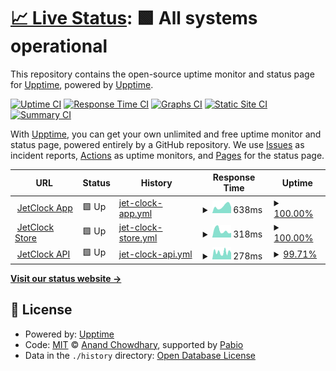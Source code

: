 # [📈 Live Status](https://status.jetclock.io): <!--live status--> **🟩 All systems operational**

This repository contains the open-source uptime monitor and status page for [Upptime](https://upptime.js.org), powered by [Upptime](https://github.com/upptime/upptime).

[![Uptime CI](https://github.com/oliverrees/jetclock-status/workflows/Uptime%20CI/badge.svg)](https://github.com/oliverrees/jetclock-status/actions?query=workflow%3A%22Uptime+CI%22)
[![Response Time CI](https://github.com/oliverrees/jetclock-status/workflows/Response%20Time%20CI/badge.svg)](https://github.com/oliverrees/jetclock-status/actions?query=workflow%3A%22Response+Time+CI%22)
[![Graphs CI](https://github.com/oliverrees/jetclock-status/workflows/Graphs%20CI/badge.svg)](https://github.com/oliverrees/jetclock-status/actions?query=workflow%3A%22Graphs+CI%22)
[![Static Site CI](https://github.com/oliverrees/jetclock-status/workflows/Static%20Site%20CI/badge.svg)](https://github.com/oliverrees/jetclock-status/actions?query=workflow%3A%22Static+Site+CI%22)
[![Summary CI](https://github.com/oliverrees/jetclock-status/workflows/Summary%20CI/badge.svg)](https://github.com/oliverrees/jetclock-status/actions?query=workflow%3A%22Summary+CI%22)

With [Upptime](https://upptime.js.org), you can get your own unlimited and free uptime monitor and status page, powered entirely by a GitHub repository. We use [Issues](https://github.com/upptime/upptime/issues) as incident reports, [Actions](https://github.com/oliverrees/jetclock-status/actions) as uptime monitors, and [Pages](https://status.jetclock.io) for the status page.

<!--start: status pages-->
<!-- This summary is generated by Upptime (https://github.com/upptime/upptime) -->
<!-- Do not edit this manually, your changes will be overwritten -->
<!-- prettier-ignore -->
| URL | Status | History | Response Time | Uptime |
| --- | ------ | ------- | ------------- | ------ |
| <img alt="" src="https://icons.duckduckgo.com/ip3/app.jetclock.io.ico" height="13"> [JetClock App](https://app.jetclock.io) | 🟩 Up | [jet-clock-app.yml](https://github.com/jetclock/jetclock-status/commits/HEAD/history/jet-clock-app.yml) | <details><summary><img alt="Response time graph" src="./graphs/jet-clock-app/response-time-week.png" height="20"> 638ms</summary><br><a href="https://status.jetclock.io/history/jet-clock-app"><img alt="Response time 631" src="https://img.shields.io/endpoint?url=https%3A%2F%2Fraw.githubusercontent.com%2Fjetclock%2Fjetclock-status%2FHEAD%2Fapi%2Fjet-clock-app%2Fresponse-time.json"></a><br><a href="https://status.jetclock.io/history/jet-clock-app"><img alt="24-hour response time 562" src="https://img.shields.io/endpoint?url=https%3A%2F%2Fraw.githubusercontent.com%2Fjetclock%2Fjetclock-status%2FHEAD%2Fapi%2Fjet-clock-app%2Fresponse-time-day.json"></a><br><a href="https://status.jetclock.io/history/jet-clock-app"><img alt="7-day response time 638" src="https://img.shields.io/endpoint?url=https%3A%2F%2Fraw.githubusercontent.com%2Fjetclock%2Fjetclock-status%2FHEAD%2Fapi%2Fjet-clock-app%2Fresponse-time-week.json"></a><br><a href="https://status.jetclock.io/history/jet-clock-app"><img alt="30-day response time 608" src="https://img.shields.io/endpoint?url=https%3A%2F%2Fraw.githubusercontent.com%2Fjetclock%2Fjetclock-status%2FHEAD%2Fapi%2Fjet-clock-app%2Fresponse-time-month.json"></a><br><a href="https://status.jetclock.io/history/jet-clock-app"><img alt="1-year response time 631" src="https://img.shields.io/endpoint?url=https%3A%2F%2Fraw.githubusercontent.com%2Fjetclock%2Fjetclock-status%2FHEAD%2Fapi%2Fjet-clock-app%2Fresponse-time-year.json"></a></details> | <details><summary><a href="https://status.jetclock.io/history/jet-clock-app">100.00%</a></summary><a href="https://status.jetclock.io/history/jet-clock-app"><img alt="All-time uptime 100.00%" src="https://img.shields.io/endpoint?url=https%3A%2F%2Fraw.githubusercontent.com%2Fjetclock%2Fjetclock-status%2FHEAD%2Fapi%2Fjet-clock-app%2Fuptime.json"></a><br><a href="https://status.jetclock.io/history/jet-clock-app"><img alt="24-hour uptime 100.00%" src="https://img.shields.io/endpoint?url=https%3A%2F%2Fraw.githubusercontent.com%2Fjetclock%2Fjetclock-status%2FHEAD%2Fapi%2Fjet-clock-app%2Fuptime-day.json"></a><br><a href="https://status.jetclock.io/history/jet-clock-app"><img alt="7-day uptime 100.00%" src="https://img.shields.io/endpoint?url=https%3A%2F%2Fraw.githubusercontent.com%2Fjetclock%2Fjetclock-status%2FHEAD%2Fapi%2Fjet-clock-app%2Fuptime-week.json"></a><br><a href="https://status.jetclock.io/history/jet-clock-app"><img alt="30-day uptime 100.00%" src="https://img.shields.io/endpoint?url=https%3A%2F%2Fraw.githubusercontent.com%2Fjetclock%2Fjetclock-status%2FHEAD%2Fapi%2Fjet-clock-app%2Fuptime-month.json"></a><br><a href="https://status.jetclock.io/history/jet-clock-app"><img alt="1-year uptime 100.00%" src="https://img.shields.io/endpoint?url=https%3A%2F%2Fraw.githubusercontent.com%2Fjetclock%2Fjetclock-status%2FHEAD%2Fapi%2Fjet-clock-app%2Fuptime-year.json"></a></details>
| <img alt="" src="https://icons.duckduckgo.com/ip3/jetclock.io.ico" height="13"> [JetClock Store](https://jetclock.io) | 🟩 Up | [jet-clock-store.yml](https://github.com/jetclock/jetclock-status/commits/HEAD/history/jet-clock-store.yml) | <details><summary><img alt="Response time graph" src="./graphs/jet-clock-store/response-time-week.png" height="20"> 318ms</summary><br><a href="https://status.jetclock.io/history/jet-clock-store"><img alt="Response time 367" src="https://img.shields.io/endpoint?url=https%3A%2F%2Fraw.githubusercontent.com%2Fjetclock%2Fjetclock-status%2FHEAD%2Fapi%2Fjet-clock-store%2Fresponse-time.json"></a><br><a href="https://status.jetclock.io/history/jet-clock-store"><img alt="24-hour response time 214" src="https://img.shields.io/endpoint?url=https%3A%2F%2Fraw.githubusercontent.com%2Fjetclock%2Fjetclock-status%2FHEAD%2Fapi%2Fjet-clock-store%2Fresponse-time-day.json"></a><br><a href="https://status.jetclock.io/history/jet-clock-store"><img alt="7-day response time 318" src="https://img.shields.io/endpoint?url=https%3A%2F%2Fraw.githubusercontent.com%2Fjetclock%2Fjetclock-status%2FHEAD%2Fapi%2Fjet-clock-store%2Fresponse-time-week.json"></a><br><a href="https://status.jetclock.io/history/jet-clock-store"><img alt="30-day response time 380" src="https://img.shields.io/endpoint?url=https%3A%2F%2Fraw.githubusercontent.com%2Fjetclock%2Fjetclock-status%2FHEAD%2Fapi%2Fjet-clock-store%2Fresponse-time-month.json"></a><br><a href="https://status.jetclock.io/history/jet-clock-store"><img alt="1-year response time 367" src="https://img.shields.io/endpoint?url=https%3A%2F%2Fraw.githubusercontent.com%2Fjetclock%2Fjetclock-status%2FHEAD%2Fapi%2Fjet-clock-store%2Fresponse-time-year.json"></a></details> | <details><summary><a href="https://status.jetclock.io/history/jet-clock-store">100.00%</a></summary><a href="https://status.jetclock.io/history/jet-clock-store"><img alt="All-time uptime 99.96%" src="https://img.shields.io/endpoint?url=https%3A%2F%2Fraw.githubusercontent.com%2Fjetclock%2Fjetclock-status%2FHEAD%2Fapi%2Fjet-clock-store%2Fuptime.json"></a><br><a href="https://status.jetclock.io/history/jet-clock-store"><img alt="24-hour uptime 100.00%" src="https://img.shields.io/endpoint?url=https%3A%2F%2Fraw.githubusercontent.com%2Fjetclock%2Fjetclock-status%2FHEAD%2Fapi%2Fjet-clock-store%2Fuptime-day.json"></a><br><a href="https://status.jetclock.io/history/jet-clock-store"><img alt="7-day uptime 100.00%" src="https://img.shields.io/endpoint?url=https%3A%2F%2Fraw.githubusercontent.com%2Fjetclock%2Fjetclock-status%2FHEAD%2Fapi%2Fjet-clock-store%2Fuptime-week.json"></a><br><a href="https://status.jetclock.io/history/jet-clock-store"><img alt="30-day uptime 99.95%" src="https://img.shields.io/endpoint?url=https%3A%2F%2Fraw.githubusercontent.com%2Fjetclock%2Fjetclock-status%2FHEAD%2Fapi%2Fjet-clock-store%2Fuptime-month.json"></a><br><a href="https://status.jetclock.io/history/jet-clock-store"><img alt="1-year uptime 99.96%" src="https://img.shields.io/endpoint?url=https%3A%2F%2Fraw.githubusercontent.com%2Fjetclock%2Fjetclock-status%2FHEAD%2Fapi%2Fjet-clock-store%2Fuptime-year.json"></a></details>
| <img alt="" src="https://icons.duckduckgo.com/ip3/api.jetclock.io.ico" height="13"> [JetClock API](https://api.jetclock.io) | 🟩 Up | [jet-clock-api.yml](https://github.com/jetclock/jetclock-status/commits/HEAD/history/jet-clock-api.yml) | <details><summary><img alt="Response time graph" src="./graphs/jet-clock-api/response-time-week.png" height="20"> 278ms</summary><br><a href="https://status.jetclock.io/history/jet-clock-api"><img alt="Response time 297" src="https://img.shields.io/endpoint?url=https%3A%2F%2Fraw.githubusercontent.com%2Fjetclock%2Fjetclock-status%2FHEAD%2Fapi%2Fjet-clock-api%2Fresponse-time.json"></a><br><a href="https://status.jetclock.io/history/jet-clock-api"><img alt="24-hour response time 256" src="https://img.shields.io/endpoint?url=https%3A%2F%2Fraw.githubusercontent.com%2Fjetclock%2Fjetclock-status%2FHEAD%2Fapi%2Fjet-clock-api%2Fresponse-time-day.json"></a><br><a href="https://status.jetclock.io/history/jet-clock-api"><img alt="7-day response time 278" src="https://img.shields.io/endpoint?url=https%3A%2F%2Fraw.githubusercontent.com%2Fjetclock%2Fjetclock-status%2FHEAD%2Fapi%2Fjet-clock-api%2Fresponse-time-week.json"></a><br><a href="https://status.jetclock.io/history/jet-clock-api"><img alt="30-day response time 297" src="https://img.shields.io/endpoint?url=https%3A%2F%2Fraw.githubusercontent.com%2Fjetclock%2Fjetclock-status%2FHEAD%2Fapi%2Fjet-clock-api%2Fresponse-time-month.json"></a><br><a href="https://status.jetclock.io/history/jet-clock-api"><img alt="1-year response time 297" src="https://img.shields.io/endpoint?url=https%3A%2F%2Fraw.githubusercontent.com%2Fjetclock%2Fjetclock-status%2FHEAD%2Fapi%2Fjet-clock-api%2Fresponse-time-year.json"></a></details> | <details><summary><a href="https://status.jetclock.io/history/jet-clock-api">99.71%</a></summary><a href="https://status.jetclock.io/history/jet-clock-api"><img alt="All-time uptime 99.95%" src="https://img.shields.io/endpoint?url=https%3A%2F%2Fraw.githubusercontent.com%2Fjetclock%2Fjetclock-status%2FHEAD%2Fapi%2Fjet-clock-api%2Fuptime.json"></a><br><a href="https://status.jetclock.io/history/jet-clock-api"><img alt="24-hour uptime 100.00%" src="https://img.shields.io/endpoint?url=https%3A%2F%2Fraw.githubusercontent.com%2Fjetclock%2Fjetclock-status%2FHEAD%2Fapi%2Fjet-clock-api%2Fuptime-day.json"></a><br><a href="https://status.jetclock.io/history/jet-clock-api"><img alt="7-day uptime 99.71%" src="https://img.shields.io/endpoint?url=https%3A%2F%2Fraw.githubusercontent.com%2Fjetclock%2Fjetclock-status%2FHEAD%2Fapi%2Fjet-clock-api%2Fuptime-week.json"></a><br><a href="https://status.jetclock.io/history/jet-clock-api"><img alt="30-day uptime 99.93%" src="https://img.shields.io/endpoint?url=https%3A%2F%2Fraw.githubusercontent.com%2Fjetclock%2Fjetclock-status%2FHEAD%2Fapi%2Fjet-clock-api%2Fuptime-month.json"></a><br><a href="https://status.jetclock.io/history/jet-clock-api"><img alt="1-year uptime 99.95%" src="https://img.shields.io/endpoint?url=https%3A%2F%2Fraw.githubusercontent.com%2Fjetclock%2Fjetclock-status%2FHEAD%2Fapi%2Fjet-clock-api%2Fuptime-year.json"></a></details>

<!--end: status pages-->

[**Visit our status website →**](https://status.jetclock.io)

## 📄 License

- Powered by: [Upptime](https://github.com/upptime/upptime)
- Code: [MIT](./LICENSE) © [Anand Chowdhary](https://anandchowdhary.com), supported by [Pabio](https://pabio.com)
- Data in the `./history` directory: [Open Database License](https://opendatacommons.org/licenses/odbl/1-0/)
